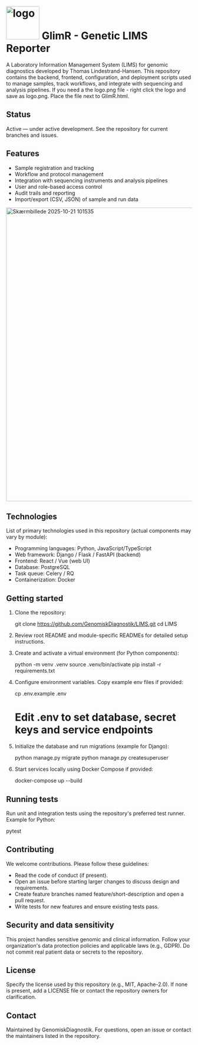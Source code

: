 
# <img width="90" height="90" alt="logo" src="https://github.com/user-attachments/assets/cfdd5b73-d477-477d-9ba6-acba4826ea60" /> GlimR - Genetic LIMS Reporter

A Laboratory Information Management System (LIMS) for genomic diagnostics developed by Thomas Lindestrand-Hansen. This repository contains the backend, frontend, configuration, and deployment scripts used to manage samples, track workflows, and integrate with sequencing and analysis pipelines.
If you need a the logo.png file - right click the logo and save as logo.png. Place the file next to GlimR.html.

## Status

Active — under active development. See the repository for current branches and issues.

## Features

- Sample registration and tracking
- Workflow and protocol management
- Integration with sequencing instruments and analysis pipelines
- User and role-based access control
- Audit trails and reporting
- Import/export (CSV, JSON) of sample and run data

<img width="1567" height="797" alt="Skærmbillede 2025-10-21 101535" src="https://github.com/user-attachments/assets/6bfa5412-1502-49f5-b699-3fc3bca23bf7" />

## Technologies

List of primary technologies used in this repository (actual components may vary by module):

- Programming languages: Python, JavaScript/TypeScript
- Web framework: Django / Flask / FastAPI (backend)
- Frontend: React / Vue (web UI)
- Database: PostgreSQL
- Task queue: Celery / RQ
- Containerization: Docker

## Getting started

1. Clone the repository:

   git clone https://github.com/GenomiskDiagnostik/LIMS.git
   cd LIMS

2. Review root README and module-specific READMEs for detailed setup instructions.

3. Create and activate a virtual environment (for Python components):

   python -m venv .venv
   source .venv/bin/activate
   pip install -r requirements.txt

4. Configure environment variables. Copy example env files if provided:

   cp .env.example .env
   # Edit .env to set database, secret keys and service endpoints

5. Initialize the database and run migrations (example for Django):

   python manage.py migrate
   python manage.py createsuperuser

6. Start services locally using Docker Compose if provided:

   docker-compose up --build

## Running tests

Run unit and integration tests using the repository's preferred test runner. Example for Python:

   pytest

## Contributing

We welcome contributions. Please follow these guidelines:

- Read the code of conduct (if present).
- Open an issue before starting larger changes to discuss design and requirements.
- Create feature branches named feature/short-description and open a pull request.
- Write tests for new features and ensure existing tests pass.

## Security and data sensitivity

This project handles sensitive genomic and clinical information. Follow your organization's data protection policies and applicable laws (e.g., GDPR). Do not commit real patient data or secrets to the repository.

## License

Specify the license used by this repository (e.g., MIT, Apache-2.0). If none is present, add a LICENSE file or contact the repository owners for clarification.

## Contact

Maintained by GenomiskDiagnostik. For questions, open an issue or contact the maintainers listed in the repository.
